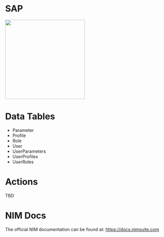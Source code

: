 # SAP
<img src="https://www.tools4ever.nl/connector-logos/sap-logo.png" width="256px">

# Data Tables
- Parameter
- Profile
- Role
- User
- UserParameters
- UserProfiles
- UserRoles

# Actions
TBD
 
# NIM Docs
The official NIM documentation can be found at: https://docs.nimsuite.com
